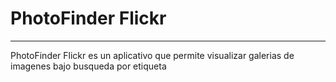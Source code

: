 # PhotoFinder Flickr
***
PhotoFinder Flickr es un aplicativo que permite visualizar galerias de imagenes bajo busqueda por etiqueta